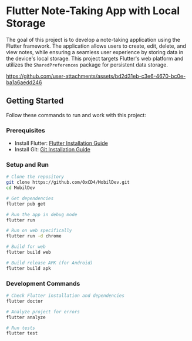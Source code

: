 # Flutter Note-Taking App with Local Storage

The goal of this project is to develop a note-taking application using the Flutter framework. The application allows users to create, edit, delete, and view notes, while ensuring a seamless user experience by storing data in the device's local storage. This project targets Flutter's web platform and utilizes the `SharedPreferences` package for persistent data storage. 


https://github.com/user-attachments/assets/bd2d31eb-c3e6-4670-bc0e-ba1a6aedd246

## Getting Started

Follow these commands to run and work with this project:

### Prerequisites
- Install Flutter: [Flutter Installation Guide](https://docs.flutter.dev/get-started/install)
- Install Git: [Git Installation Guide](https://git-scm.com/downloads)

### Setup and Run
```bash
# Clone the repository
git clone https://github.com/0xCD4/MobilDev.git
cd MobilDev

# Get dependencies
flutter pub get

# Run the app in debug mode
flutter run

# Run on web specifically
flutter run -d chrome

# Build for web
flutter build web

# Build release APK (for Android)
flutter build apk
```

### Development Commands
```bash
# Check Flutter installation and dependencies
flutter doctor

# Analyze project for errors
flutter analyze

# Run tests
flutter test
```
